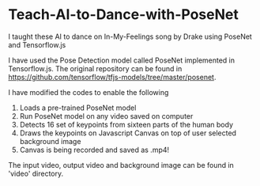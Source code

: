 # Teach-AI-to-Dance-with-PoseNet
I taught these AI to dance on In-My-Feelings song by Drake using PoseNet and Tensorflow.js

I have used the Pose Detection model called PoseNet implemented in Tensorflow.js. The original repository can be found in https://github.com/tensorflow/tfjs-models/tree/master/posenet. 

I have modified the codes to enable the following

1) Loads a pre-trained PoseNet model 
2) Run PoseNet model on any video saved on computer
3) Detects 16 set of keypoints from sixteen parts of the human body
4) Draws the keypoints on Javascript Canvas on top of user selected background image
5) Canvas is being recorded and saved as .mp4!

The input video, output video and background image can be found in 'video' directory.

